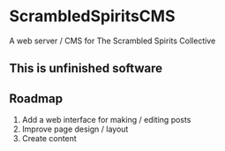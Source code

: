 # ScrambledSpiritsCMS
A web server / CMS for The Scrambled Spirits Collective

## This is unfinished software

Roadmap
-------

1. Add a web interface for making / editing posts
2. Improve page design / layout
3. Create content
